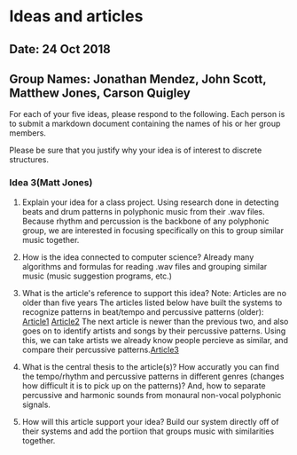 # Ideas and articles


## Date: 24 Oct 2018
## Group Names: Jonathan Mendez, John Scott, Matthew Jones, Carson Quigley




For each of your five ideas, please respond to the following. Each person is to submit a markdown document containing the names of his or her group members.

Please be sure that you justify why your idea is of interest to discrete structures.

### Idea 3(Matt Jones)

1) Explain your idea for a class project.
Using research done in detecting beats and drum patterns in polyphonic music from their .wav files. Because rhythm and percussion is the backbone of any polyphonic group, we are interested in focusing specifically on this to group similar music together.

2) How is the idea connected to computer science?
Already many algorithms and formulas for reading .wav files and grouping similar music (music suggestion programs, etc.)

3) What is the article's reference to support this idea? Note: Articles are no older than five years
The articles listed below have built the systems to recognize patterns in beat/tempo and percussive patterns (older):
[Article1](https://www.researchgate.net/profile/Francois_Pachet/publication/4001328_Automatic_Extraction_of_Drum_Tracks_from_Polyphonic_Music_Signals/links/0046352c2e1d780c1e000000/Automatic-Extraction-of-Drum-Tracks-from-Polyphonic-Music-Signals.pdf)
[Article2](http://winnie.kuis.kyoto-u.ac.jp/~yoshii/papers/mirex-2005-yoshii.pdf) The next article is newer than the previous two, and also goes on to identify artists and songs by their percussive patterns. Using this, we can take artists we already know people percieve as similar, and compare their percussive patterns.[Article3](https://link.springer.com/article/10.1186/s13636-014-0026-5)

4) What is the central thesis to the article(s)?
How accuratly you can find the tempo/rhythm and percussive patterns in different genres (changes how difficult it is to pick up on the patterns)? And, how to separate percussive and harmonic sounds from monaural non-vocal polyphonic signals.

5) How will this article support your idea?
Build our system directly off of their systems and add the portiion that groups music with similarities together.
